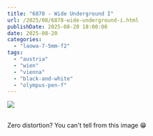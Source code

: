 ```yaml
---
title: "6878 - Wide Underground I"
url: /2025/08/6878-wide-underground-i.html
publishDate: 2025-08-20 18:00:00
date: 2025-08-20
categories:
  - "laowa-7-5mm-f2"
tags:
  - "austria"
  - "wien"
  - "vienna"
  - "black-and-white"
  - "olympus-pen-f"
---
```

<div class="container">
<div class="center"><a target="_blank" href="https://d25zfm9zpd7gm5.cloudfront.net/1200x1200/2021/20210315_005058_lr.jpg"><img class="webfeedsFeaturedVisual" src="https://d25zfm9zpd7gm5.cloudfront.net/0600x0600/2021/20210315_005058_lr.jpg" /></a></div>
</div>
<br />

Zero distortion? You can't tell from this image :grin:
